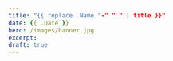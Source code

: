 ```yaml
---
title: "{{ replace .Name "-" " " | title }}"
date: {{ .Date }}
hero: /images/banner.jpg
excerpt:
draft: true
---
```

